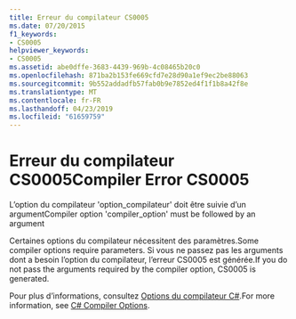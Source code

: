 ```yaml
---
title: Erreur du compilateur CS0005
ms.date: 07/20/2015
f1_keywords:
- CS0005
helpviewer_keywords:
- CS0005
ms.assetid: abe0dffe-3683-4439-969b-4c08465b20c0
ms.openlocfilehash: 871ba2b153fe669cfd7e28d90a1ef9ec2be88063
ms.sourcegitcommit: 9b552addadfb57fab0b9e7852ed4f1f1b8a42f8e
ms.translationtype: MT
ms.contentlocale: fr-FR
ms.lasthandoff: 04/23/2019
ms.locfileid: "61659759"
---
```

# <a name="compiler-error-cs0005"></a><span data-ttu-id="8f0df-102">Erreur du compilateur CS0005</span><span class="sxs-lookup"><span data-stu-id="8f0df-102">Compiler Error CS0005</span></span>
<span data-ttu-id="8f0df-103">L’option du compilateur 'option_compilateur' doit être suivie d’un argument</span><span class="sxs-lookup"><span data-stu-id="8f0df-103">Compiler option 'compiler_option' must be followed by an argument</span></span>  
  
 <span data-ttu-id="8f0df-104">Certaines options du compilateur nécessitent des paramètres.</span><span class="sxs-lookup"><span data-stu-id="8f0df-104">Some compiler options require parameters.</span></span> <span data-ttu-id="8f0df-105">Si vous ne passez pas les arguments dont a besoin l’option du compilateur, l’erreur CS0005 est générée.</span><span class="sxs-lookup"><span data-stu-id="8f0df-105">If you do not pass the arguments required by the compiler option, CS0005 is generated.</span></span>  
  
 <span data-ttu-id="8f0df-106">Pour plus d’informations, consultez [Options du compilateur C#](../../csharp/language-reference/compiler-options/index.md).</span><span class="sxs-lookup"><span data-stu-id="8f0df-106">For more information, see [C# Compiler Options](../../csharp/language-reference/compiler-options/index.md).</span></span>
